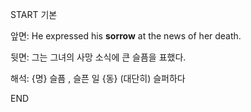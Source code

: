START
기본

앞면:
He expressed his **sorrow** at the news of her death. 


뒷면:
그는 그녀의 사망 소식에 큰 슬픔을 표했다.


해석:
{명} 슬픔 , 슬픈 일
{동} (대단히) 슬퍼하다
<!--ID: 1740389098338-->
END